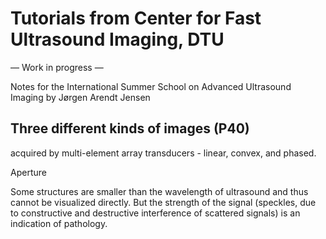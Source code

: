 # Tutorials from Center for Fast Ultrasound Imaging, DTU

— Work in progress —

[](http://bme.elektro.dtu.dk/31545/notes/ref_jaj_2015.pdf)

Notes for the International Summer School on Advanced Ultrasound Imaging by Jørgen Arendt Jensen

## Three different kinds of images (P40)

acquired by multi-element array transducers - linear, convex, and phased.

Aperture

Some structures are smaller than the wavelength of ultrasound and thus cannot be visualized directly. But the strength of the signal (speckles, due to constructive and destructive interference of scattered signals) is an indication of pathology.